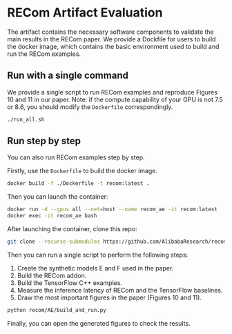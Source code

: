 # RECom Artifact Evaluation

The artifact contains the necessary software components to validate the main results in the RECom paper.
We provide a Dockfile for users to build the docker image, which contains the basic environment used to build and run the RECom examples.

## Run with a single command

We provide a single script to run RECom examples and reproduce Figures 10 and 11 in our paper. Note: if the compute capability of your GPU is not 7.5 or 8.6, you should modify the `Dockerfile` correspondingly.

```bash
./run_all.sh
```

## Run step by step

You can also run RECom examples step by step.

Firstly, use the `Dockerfile` to build the docker image.

```bash
docker build -f ./Dockerfile -t recom:latest .
```

Then you can launch the container:

```bash
docker run -d --gpus all --net=host --name recom_ae -it recom:latest
docker exec -it recom_ae bash
```

After launching the container, clone this repo:

```bash
git clone --recurse-submodules https://github.com/AlibabaResearch/recom.git recom
```

Then you can run a single script to perform the following steps:

1. Create the synthetic models E and F used in the paper.
2. Build the RECom addon.
3. Build the TensorFlow C++ examples.
4. Measure the inference latency of RECom and the TensorFlow baselines.
5. Draw the most important figures in the paper (Figures 10 and 11).

```bash
python recom/AE/build_and_run.py
```

Finally, you can open the generated figures to check the results.


